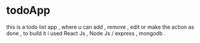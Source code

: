 # todoApp


this is a todo list app , where u can add , remove , edit or make the action as done ,
to build it i used React Js , Node Js / express , mongodb .
